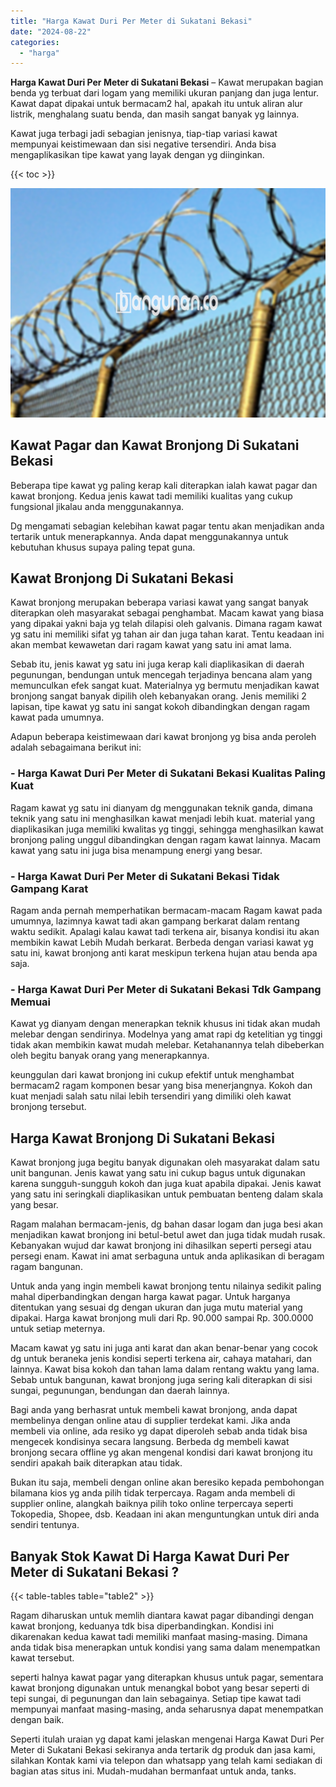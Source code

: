 ```yaml
---
title: "Harga Kawat Duri Per Meter di Sukatani Bekasi"
date: "2024-08-22"
categories: 
  - "harga"
---
```


**Harga Kawat Duri Per Meter di Sukatani Bekasi** – Kawat merupakan bagian benda yg terbuat dari logam yang memiliki ukuran panjang dan juga lentur. Kawat dapat dipakai untuk bermacam2 hal, apakah itu untuk aliran alur listrik, menghalang suatu benda, dan masih sangat banyak yg lainnya.

Kawat juga terbagi jadi sebagian jenisnya, tiap-tiap variasi kawat mempunyai keistimewaan dan sisi negative tersendiri. Anda bisa mengaplikasikan tipe kawat yang layak dengan yg diinginkan.

{{< toc >}}

![Harga Kawat Duri Per Meter di Sukatani Bekasi](/images/jual-kawat-murah45.png)

## Kawat Pagar dan Kawat Bronjong Di Sukatani Bekasi

Beberapa tipe kawat yg paling kerap kali diterapkan ialah kawat pagar dan kawat bronjong. Kedua jenis kawat tadi memiliki kualitas yang cukup fungsional jikalau anda menggunakannya.

Dg mengamati sebagian kelebihan kawat pagar tentu akan menjadikan anda tertarik untuk menerapkannya. Anda dapat menggunakannya untuk kebutuhan khusus supaya paling tepat guna.

## Kawat Bronjong Di Sukatani Bekasi

Kawat bronjong merupakan beberapa variasi kawat yang sangat banyak diterapkan oleh masyarakat sebagai penghambat. Macam kawat yang biasa yang dipakai yakni baja yg telah dilapisi oleh galvanis. Dimana ragam kawat yg satu ini memiliki sifat yg tahan air dan juga tahan karat. Tentu keadaan ini akan membat kewawetan dari ragam kawat yang satu ini amat lama.

Sebab itu, jenis kawat yg satu ini juga kerap kali diaplikasikan di daerah pegunungan, bendungan untuk mencegah terjadinya bencana alam yang memunculkan efek sangat kuat. Materialnya yg bermutu menjadikan kawat bronjong sangat banyak dipilih oleh kebanyakan orang. Jenis memiliki 2 lapisan, tipe kawat yg satu ini sangat kokoh dibandingkan dengan ragam kawat pada umumnya.

Adapun beberapa keistimewaan dari kawat bronjong yg bisa anda peroleh adalah sebagaimana berikut ini:

### \- Harga Kawat Duri Per Meter di Sukatani Bekasi Kualitas Paling Kuat

Ragam kawat yg satu ini dianyam dg menggunakan teknik ganda, dimana teknik yang satu ini menghasilkan kawat menjadi lebih kuat. material yang diaplikasikan juga memiliki kwalitas yg tinggi, sehingga menghasilkan kawat bronjong paling unggul dibandingkan dengan ragam kawat lainnya. Macam kawat yang satu ini juga bisa menampung energi yang besar.

### \- Harga Kawat Duri Per Meter di Sukatani Bekasi Tidak Gampang Karat

Ragam anda pernah memperhatikan bermacam-macam Ragam kawat pada umumnya, lazimnya kawat tadi akan gampang berkarat dalam rentang waktu sedikit. Apalagi kalau kawat tadi terkena air, bisanya kondisi itu akan membikin kawat Lebih Mudah berkarat. Berbeda dengan variasi kawat yg satu ini, kawat bronjong anti karat meskipun terkena hujan atau benda apa saja.

### \- Harga Kawat Duri Per Meter di Sukatani Bekasi Tdk Gampang Memuai

Kawat yg dianyam dengan menerapkan teknik khusus ini tidak akan mudah melebar dengan sendirinya. Modelnya yang amat rapi dg ketelitian yg tinggi tidak akan membikin kawat mudah melebar. Ketahanannya telah dibeberkan oleh begitu banyak orang yang menerapkannya.

keunggulan dari kawat bronjong ini cukup efektif untuk menghambat bermacam2 ragam komponen besar yang bisa menerjangnya. Kokoh dan kuat menjadi salah satu nilai lebih tersendiri yang dimiliki oleh kawat bronjong tersebut.

## Harga Kawat Bronjong Di Sukatani Bekasi

Kawat bronjong juga begitu banyak digunakan oleh masyarakat dalam satu unit bangunan. Jenis kawat yang satu ini cukup bagus untuk digunakan karena sungguh-sungguh kokoh dan juga kuat apabila dipakai. Jenis kawat yang satu ini seringkali diaplikasikan untuk pembuatan benteng dalam skala yang besar.

Ragam malahan bermacam-jenis, dg bahan dasar logam dan juga besi akan menjadikan kawat bronjong ini betul-betul awet dan juga tidak mudah rusak. Kebanyakan wujud dar kawat bronjong ini dihasilkan seperti persegi atau persegi enam. Kawat ini amat serbaguna untuk anda aplikasikan di beragam ragam bangunan.

Untuk anda yang ingin membeli kawat bronjong tentu nilainya sedikit paling mahal diperbandingkan dengan harga kawat pagar. Untuk harganya ditentukan yang sesuai dg dengan ukuran dan juga mutu material yang dipakai. Harga kawat bronjong muli dari Rp. 90.000 sampai Rp. 300.0000 untuk setiap meternya.

Macam kawat yg satu ini juga anti karat dan akan benar-benar yang cocok dg untuk beraneka jenis kondisi seperti terkena air, cahaya matahari, dan lainnya. Kawat bisa kokoh dan tahan lama dalam rentang waktu yang lama. Sebab untuk bangunan, kawat bronjong juga sering kali diterapkan di sisi sungai, pegunungan, bendungan dan daerah lainnya.

Bagi anda yang berhasrat untuk membeli kawat bronjong, anda dapat membelinya dengan online atau di supplier terdekat kami. Jika anda membeli via online, ada resiko yg dapat diperoleh sebab anda tidak bisa mengecek kondisinya secara langsung. Berbeda dg membeli kawat bronjong secara offline yg akan mengenal kondisi dari kawat bronjong itu sendiri apakah baik diterapkan atau tidak.

Bukan itu saja, membeli dengan online akan beresiko kepada pembohongan bilamana kios yg anda pilih tidak terpercaya. Ragam anda membeli di supplier online, alangkah baiknya pilih toko online terpercaya seperti Tokopedia, Shopee, dsb. Keadaan ini akan menguntungkan untuk diri anda sendiri tentunya.

## Banyak Stok Kawat Di Harga Kawat Duri Per Meter di Sukatani Bekasi ?

{{< table-tables table="table2" >}}

Ragam diharuskan untuk memlih diantara kawat pagar dibandingi dengan kawat bronjong, keduanya tdk bisa diperbandingkan. Kondisi ini dikarenakan kedua kawat tadi memiliki manfaat masing-masing. Dimana anda tidak bisa menerapkan untuk kondisi yang sama dalam menempatkan kawat tersebut.

seperti halnya kawat pagar yang diterapkan khusus untuk pagar, sementara kawat bronjong digunakan untuk menangkal bobot yang besar seperti di tepi sungai, di pegunungan dan lain sebagainya. Setiap tipe kawat tadi mempunyai manfaat masing-masing, anda seharusnya dapat menempatkan dengan baik.

Seperti itulah uraian yg dapat kami jelaskan mengenai Harga Kawat Duri Per Meter di Sukatani Bekasi sekiranya anda tertarik dg produk dan jasa kami, silahkan Kontak kami via telepon dan whatsapp yang telah kami sediakan di bagian atas situs ini. Mudah-mudahan bermanfaat untuk anda, tanks.
